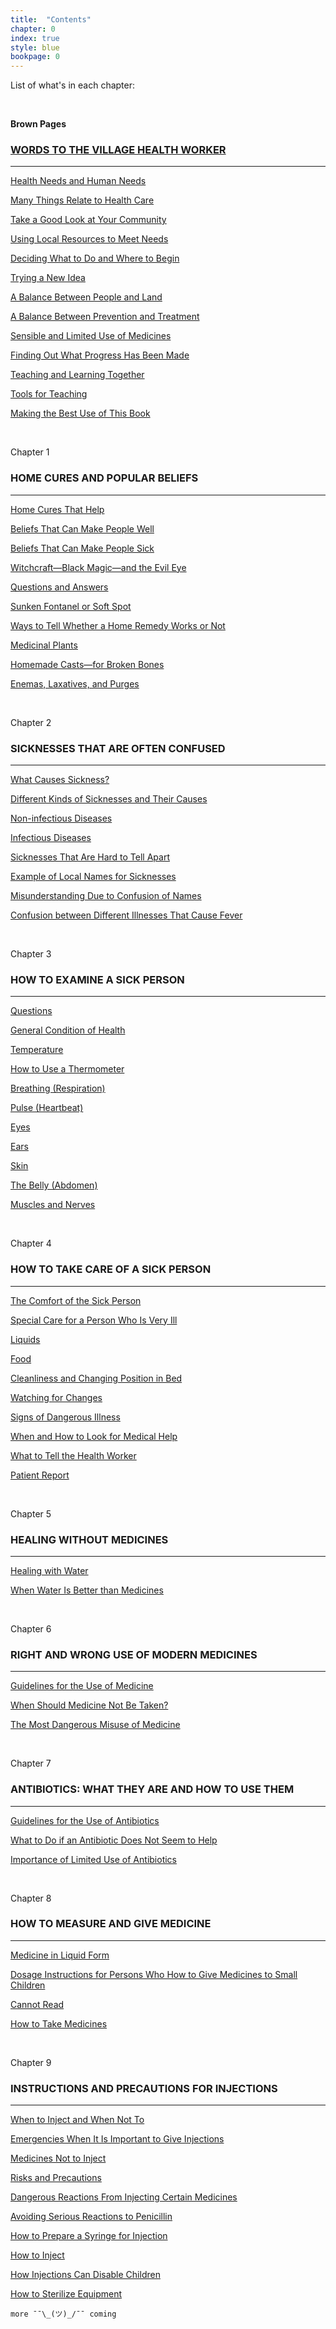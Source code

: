 ```yaml
---
title:  "Contents"
chapter: 0
index: true
style: blue
bookpage: 0
---
```



List of what's in each chapter:

<br>

**Brown Pages**

### [WORDS TO THE VILLAGE HEALTH WORKER](#words-to-the-village-health-worker)

---

[Health Needs and Human Needs](#health-needs-and-human-needs)

[Many Things Relate to Health Care](#many-things-relate-to-health-care)

[Take a Good Look at Your Community](page-w8)

[Using Local Resources to Meet Needs](page-w12)

[Deciding What to Do and Where to Begin](page-w13)

[Trying a New Idea](page-w15)

[A Balance Between People and Land](page-w16)

[A Balance Between Prevention and Treatment](page-w17)

[Sensible and Limited Use of Medicines](page-w18)

[Finding Out What Progress Has Been Made](page-w20)

[Teaching and Learning Together](page-w21)

[Tools for Teaching](page-w22)

[Making the Best Use of This Book](page-w28)




<br>

Chapter 1

### HOME CURES AND POPULAR BELIEFS

---

[Home Cures That Help](#page-1)

[Beliefs That Can Make People Well](#page-2)

[Beliefs That Can Make People Sick](#page-4)

[Witchcraft—Black Magic—and the Evil Eye](#page-5)

[Questions and Answers](#page-6)

[Sunken Fontanel or Soft Spot](#page-9)

[Ways to Tell Whether a Home Remedy Works or Not](#page-10)

[Medicinal Plants](#page-12)

[Homemade Casts—for Broken Bones](#page-14)

[Enemas, Laxatives, and Purges](#page-15)




<br>

Chapter 2

### SICKNESSES THAT ARE OFTEN CONFUSED

---

[What Causes Sickness?](#page-17)

[Different Kinds of Sicknesses and Their Causes](#page-18)

[Non-infectious Diseases](#page-18)

[Infectious Diseases](#page-19)

[Sicknesses That Are Hard to Tell Apart](#page-20)

[Example of Local Names for Sicknesses](#page-22)

[Misunderstanding Due to Confusion of Names](#page-25)

[Confusion between Different Illnesses That Cause Fever](#page-26)




<br>

Chapter 3

### HOW TO EXAMINE A SICK PERSON

---

[Questions](#page-29)

[General Condition of Health](#page-30)

[Temperature](#page-30)

[How to Use a Thermometer](#page-31)

[Breathing (Respiration)](#page-32)

[Pulse (Heartbeat)](#page-v)

[Eyes](#page-33)

[Ears](#page-34)

[Skin](#page-34)

[The Belly (Abdomen)](#page-35)

[Muscles and Nerves](#page-37)




<br>

Chapter 4

### HOW TO TAKE CARE OF A SICK PERSON

---

[The Comfort of the Sick Person](#page-39)

[Special Care for a Person Who Is Very Ill](#page-40)

[Liquids](#page-40)

[Food](#page-41)

[Cleanliness and Changing Position in Bed](#page-41)

[Watching for Changes](#page-41)

[Signs of Dangerous Illness](#page-42)

[When and How to Look for Medical Help](#page-43)

[What to Tell the Health Worker](#page-43)

[Patient Report](#page-44)




<br>

Chapter 5

### HEALING WITHOUT MEDICINES

---

[Healing with Water](#page-46)

[When Water Is Better than Medicines](#page-47)



<br>

Chapter 6

### RIGHT AND WRONG USE OF MODERN MEDICINES

---


[Guidelines for the Use of Medicine](#page-49)

[When Should Medicine Not Be Taken?](#page-54)

[The Most Dangerous Misuse of Medicine](#page-50)



<br>

Chapter 7

### ANTIBIOTICS: WHAT THEY ARE AND HOW TO USE THEM

---


[Guidelines for the Use of Antibiotics](#page-56)

[What to Do if an Antibiotic Does Not Seem to Help](#page-57)

[Importance of Limited Use of Antibiotics](#page-58)




<br>

Chapter 8

### HOW TO MEASURE AND GIVE MEDICINE

---


[Medicine in Liquid Form](#page-61)

[Dosage Instructions for Persons Who How to Give Medicines to Small Children](#page-62)

[Cannot Read](#page-63)

[How to Take Medicines](#page-63)




<br>

Chapter 9

### INSTRUCTIONS AND PRECAUTIONS FOR INJECTIONS

---


[When to Inject and When Not To](#page-65)

[Emergencies When It Is Important to Give Injections](#page-66)

[Medicines Not to Inject](#page-67)

[Risks and Precautions](#page-68)

[Dangerous Reactions From Injecting Certain Medicines](#page-70)

[Avoiding Serious Reactions to Penicillin](#page-71)

[How to Prepare a Syringe for Injection](#page-72)

[How to Inject ](#page-73)

[How Injections Can Disable Children](#page-74)

[How to Sterilize Equipment](#page-74)


```
more ¯¯\_(ツ)_/¯¯ coming
```
